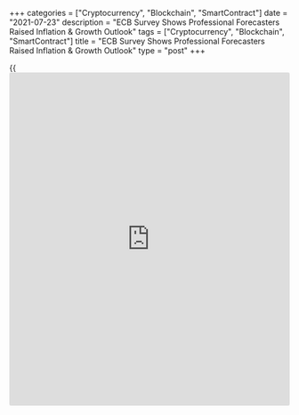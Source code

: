 +++
categories = ["Cryptocurrency", "Blockchain", "SmartContract"]
date = "2021-07-23"
description = "ECB Survey Shows Professional Forecasters Raised Inflation & Growth Outlook"
tags = ["Cryptocurrency", "Blockchain", "SmartContract"]
title = "ECB Survey Shows Professional Forecasters Raised Inflation & Growth Outlook"
type = "post"
+++

{{<iframe id="large-banner" src="https://www.bounty.group/#slide=20.0" width="100%" height="600" scrolling="no" style="border: 0px solid rgb(216, 221, 230); border-radius: 3px;">}}

Professional forecasts raised their inflation and growth projections for
the euro area, results of a quarterly survey by the European Central
Bank showed Friday.  
  
The ECB Survey of Professional Forecasters for the third quarter showed
that HICP inflation expectation for this year was raised to 1.9 percent
from 1.6 percent in the previous round.  
  
The projection for next year was lifted to 1.5 percent from 1.3 percent.
The outlook for 2023 was retained at 1.5 percent.  
  
The longer term inflation expectation, which refers to 2026, was 1.8
percent versus 1.7 percent for 2025 in the second quarter survey.  
  
The projection for core inflation, which excludes energy, food, alcohol
and tobacco, for this year was raised to 1.2 percent from 1.1 percent.
The outlook for next year was lifted to 1.3 percent and that for the
year after was revised up to 1.5 percent.  
  
Longer term expectations for core inflation was 1.7 percent for 2026
versus 1.6 percent for 2025 in the previous survey.  
  
"Respondents once again confirmed that they considered some of the
factors behind the expected increase in inflation in 2021 to be
temporary but believed that underlying inflation pressure would
gradually rise as economic activity recovers," the ECB said.  
  
The Eurozone economic growth forecast for this year was raised to 4.7
percent from 4.2 percent. The outlook for next year was increased to 4.6
percent from 4.1 percent. The projection for 2023 was lifted to 2.1
percent from 1.9 percent.  
  
"These expectations imply that economic activity will surpass its pre-
pandemic level, which is the fourth quarter of 2019, in the fourth
quarter of 2021, one quarter earlier than previously expected," the bank
said.  
  
For 2026, the longer term growth expectation was 1.4 percent, same as
that for 2025 in the previous survey.  
  
The unemployment rate forecast for this year was lowered to 8.1 percent
from 8.5 percent. The projection for next year was cut to 7.8 percent
from 8.1 percent. The outlook for 2023 was lowered to 7.5 percent from
7.7 percent.  
  
The longer term expectation for unemployment was 7.2 percent for 2026
versus 7.4 percent for 2025 in the previous round.

For comments and feedback [contact](https://www.playgroundfx.com/contact/): editorial@rtt[news](https://www.letsplayfx.com/blog/forex-news-website/).com

[Economic News][1]

 **What parts of the world are seeing the best (and worst) economic
performances lately? Click[here][2] to check out our [Econ Scorecard][2]
and find out! See up-to-the-moment [ranking](https://www.playgroundfx.com/blog/crypto-exchange-ranking/)s for the best and worst
performers in [GDP][3], [unemployment rate][4], [inflation][5] and much
more.**

   1. www.rtt[news](https://www.letsplayfx.com/blog/forex-news-website/).com/Content/EconomicNews.aspx
   2. www.rtt[news](https://www.letsplayfx.com/blog/forex-news-website/).com/economic-scorecard/world-rank/unemployment-rate/highest-performance.aspx
   3. www.rtt[news](https://www.letsplayfx.com/blog/forex-news-website/).com/economic-scorecard/world-rank/GDP/highest-performance.aspx
   4. www.rtt[news](https://www.letsplayfx.com/blog/forex-news-website/).com/economic-scorecard/world-rank/unemployment-rate/lowest-performance.aspx
   5. www.rtt[news](https://www.letsplayfx.com/blog/forex-news-website/).com/economic-scorecard/world-rank/CPI/highest-performance.aspx